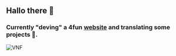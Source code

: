 ## Hallo there 👋

### Currently "deving" a 4fun [website](https://prozekt-resovel.vercel.app/) and translating some projects 🐧.
![VNF](https://i.imgur.com/b8SqaDs.png)

<!--
**CDzungx/CDzungx** is a ✨ _special_ ✨ repository because its `README.md` (this file) appears on your GitHub profile.

Here are some ideas to get you started:

- 🔭 I’m currently working on ...
- 🌱 I’m currently learning ...
- 👯 I’m looking to collaborate on ...
- 🤔 I’m looking for help with ...
- 💬 Ask me about ...
- 📫 How to reach me: ...
- 😄 Pronouns: ...
- ⚡ Fun fact: ...
-->
